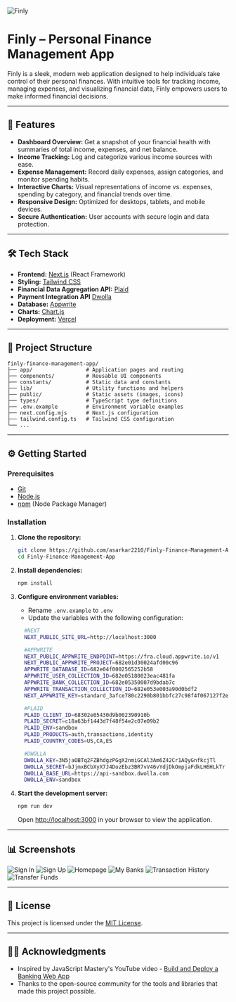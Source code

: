 
![Finly](https://github.com/user-attachments/assets/cfa7fe5e-df10-49e9-b04d-195dbbd213bc)

# Finly – Personal Finance Management App

Finly is a sleek, modern web application designed to help individuals take control of their personal finances. With intuitive tools for tracking income, managing expenses, and visualizing financial data, Finly empowers users to make informed financial decisions.

---

## 🚀 Features

- **Dashboard Overview:** Get a snapshot of your financial health with summaries of total income, expenses, and net balance.
- **Income Tracking:** Log and categorize various income sources with ease.
- **Expense Management:** Record daily expenses, assign categories, and monitor spending habits.
- **Interactive Charts:** Visual representations of income vs. expenses, spending by category, and financial trends over time.
- **Responsive Design:** Optimized for desktops, tablets, and mobile devices.
- **Secure Authentication:** User accounts with secure login and data protection.

---

## 🛠️ Tech Stack

- **Frontend:** [Next.js](https://nextjs.org/) (React Framework)
- **Styling:** [Tailwind CSS](https://tailwindcss.com/)
- **Financial Data Aggregation API:** [Plaid](https://plaid.com/docs/)
- **Payment Integration API** [Dwolla](https://developers.dwolla.com/docs/balance/api-reference/api-fundamentals)
- **Database:** [Appwrite](https://appwrite.io/docs)
- **Charts:** [Chart.js](https://www.chartjs.org/)
- **Deployment:** [Vercel](https://vercel.com/)

---

## 📂 Project Structure

```
finly-finance-management-app/
├── app/                 # Application pages and routing
├── components/          # Reusable UI components
├── constants/           # Static data and constants
├── lib/                 # Utility functions and helpers
├── public/              # Static assets (images, icons)
├── types/               # TypeScript type definitions
├── .env.example         # Environment variable examples
├── next.config.mjs      # Next.js configuration
├── tailwind.config.ts   # Tailwind CSS configuration
└── ...
```

---

## ⚙️ Getting Started

### Prerequisites

- [Git](https://git-scm.com/)
- [Node.js](https://nodejs.org/en)
- [npm](https://www.npmjs.com/) (Node Package Manager)

### Installation

1. **Clone the repository:**

   ```bash
   git clone https://github.com/asarkar2210/Finly-Finance-Management-App.git
   cd Finly-Finance-Management-App
   ```

2. **Install dependencies:**

   ```bash
   npm install
   ```

3. **Configure environment variables:**

   - Rename `.env.example` to `.env`
   - Update the variables with the following configuration:

   
    ```bash
      #NEXT
      NEXT_PUBLIC_SITE_URL=http://localhost:3000

      #APPWRITE
      NEXT_PUBLIC_APPWRITE_ENDPOINT=https://fra.cloud.appwrite.io/v1
      NEXT_PUBLIC_APPWRITE_PROJECT=682e01d30024afd00c96
      APPWRITE_DATABASE_ID=682e04f0002565252b58
      APPWRITE_USER_COLLECTION_ID=682e05180023eac481fa
      APPWRITE_BANK_COLLECTION_ID=682e05350007d9bdab7c
      APPWRITE_TRANSACTION_COLLECTION_ID=682e053e003a90d0bdf2
      NEXT_APPWRITE_KEY=standard_3afce780c2290b801bbfc27c98f4f067127f2e408da6ffd4fc46b94880e0f08a3d6d0afafffcbea68720a18cfda2116311b351e40934919fa86db529cbb90ab1d25f5edc3bbb8abec57cf93e70d3adeb3b82e9f0f56f7e24eaeab81f69480fc94c3ff42195aa5f2f85f0cba846b4eb770bb9b7dd9e855078382589c44251d92b

      #PLAID
      PLAID_CLIENT_ID=68302e05430d9b002390910b
      PLAID_SECRET=c18a63bf1443d7f48f54e2c07e09b2
      PLAID_ENV=sandbox
      PLAID_PRODUCTS=auth,transactions,identity
      PLAID_COUNTRY_CODES=US,CA,ES

      #DWOLLA
      DWOLLA_KEY=3N5jaOBTq2FZBhdgzPGgX2nmiGCAl3Am6Z42Cr1AQyGnfkcjTl
      DWOLLA_SECRET=bJjmxBCbXyX7J4DozEbz3BR7vV46vYdjDkOmpjaFdkLH6HLkTr
      DWOLLA_BASE_URL=https://api-sandbox.dwolla.com
      DWOLLA_ENV=sandbox
    ```

4. **Start the development server:**

   ```bash
   npm run dev
   ```

   Open [http://localhost:3000](http://localhost:3000) in your browser to view the application.

---

## 📊 Screenshots

![Sign In](https://github.com/user-attachments/assets/8dab0634-a541-4658-80ce-61db3733a00b) 
![Sign Up](https://github.com/user-attachments/assets/09fc62cd-4b7e-469e-99fb-e9fec7e491cd)
![Homepage](https://github.com/user-attachments/assets/5e304d3e-1389-497c-b49a-c021c665365f)
![My Banks](https://github.com/user-attachments/assets/1e39046a-8af4-4180-9379-d790a9eb4bda)
![Transaction History](https://github.com/user-attachments/assets/0dba4fe3-5444-4f1f-abc4-cc3969044c63)
![Transfer Funds](https://github.com/user-attachments/assets/720194a3-f715-4c05-91a4-c4b51001e0cb)

---

## 📄 License

This project is licensed under the [MIT License](LICENSE).

---

## 🙋‍♂️ Acknowledgments

- Inspired by JavaScript Mastery's YouTube video - [Build and Deploy a Banking Web App](https://youtu.be/PuOVqP_cjkE?si=dHcZjXmIbqCDVfEO)
- Thanks to the open-source community for the tools and libraries that made this project possible.
